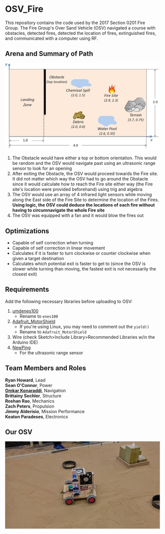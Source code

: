 # OSV_Fire

This repository contains the code used by the 2017 Section 0201 Fire Group.
The Fire Group's Over Sand Vehicle (OSV) navigated a course
with obstacles, detected fires, detected the location of fires, extinguished
fires, and communicated with a computer using RF.

## Arena and Summary of Path
![Map of Arena](./arena.jpg)
1. The Obstacle would have either a top or bottom orientation. This would be random and the OSV would navigate past using an ultrasonic range sensor to look for an opening 
2. After exiting the Obstacle, the OSV would proceed towards the Fire site. It did not matter which way the OSV had to go around the Obstacle since it would calculate how to reach the Fire site either way (the Fire site's location were provided beforehand) using trig and algebra
3. The OSV would use an array of 4 infrared light sensors while moving along the East side of the Fire Site to determine the location of the Fires. **Using logic, the OSV could deduce the locations of each fire without having to circumnavigate the whole Fire site**
4. The OSV was equipped with a fan and it would blow the fires out


## Optimizations
* Capable of self correction when turning
* Capable of self correction in linear movement
* Calculates if it is faster to turn clockwise or counter clockwise when given a target destination
* Calculates which potential exit is faster to get to (since the OSV is slower while turning than moving, the fastest exit is not necessarily the closest exit)

## Requirements
Add the following necessary libraries before uploading to OSV:
1. [umdenes100](https://github.com/umdenes100/arduinolibrary)
    * Rename to `enes100`
2. [Adafruit_MotorShield](https://github.com/adafruit/Adafruit_Motor_Shield_V2_Library)
    * If you're using Linux, you may need to comment out the `yield()`
    * Rename to `Adafruit_MotorShield`
3. Wire (check Sketch>Include Library>Recommended Libraries w/in
    the Arduino IDE)
4. [NewPing](https://bitbucket.org/teckel12/arduino-new-ping/downloads/)
    * For the ultrasonic range sensor

## Team Members and Roles

**Ryan Howard**, Lead <br/>
**Sean O'Connor**, Power <br/>
**[Omkar Konaraddi](https://konaraddio.github.io)**, Navigation <br/>
**Brittainy Sechler**, Structure <br/>
**Roshan Rao**, Mechanics <br/>
**Zach Peters**, Propulsion <br/>
**Jimmy Alderisio**, Mission Performance <br/>
**Keaton Paradeses**, Electronics <br/>

## Our OSV

![Our OSV](./osv_run.jpg)